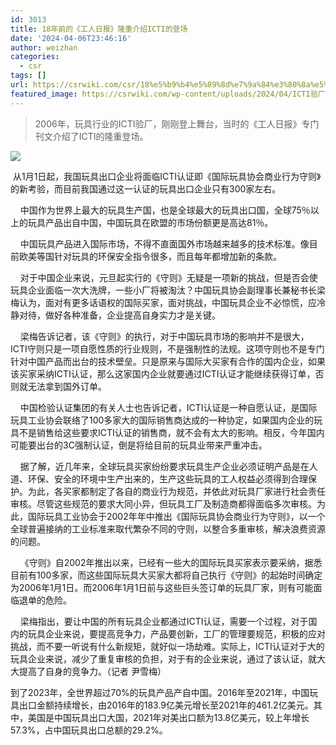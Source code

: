```yaml
---
id: 3013
title: 18年前的《工人日报》隆重介绍ICTI的登场
date: '2024-04-06T23:46:16'
author: weizhan
categories:
  - csr
tags: []
url: https://csrwiki.com/csr/18%e5%b9%b4%e5%89%8d%e7%9a%84%e3%80%8a%e5%b7%a5%e4%ba%ba%e6%97%a5%e6%8a%a5%e3%80%8b%e9%9a%86%e9%87%8d%e4%bb%8b%e7%bb%8dicti%e7%9a%84%e7%99%bb%e5%9c%ba
featured_image: https://csrwiki.com/wp-content/uploads/2024/04/ICTI验厂.webp
---
```


> 2006年，玩具行业的ICTI验厂，刚刚登上舞台，当时的《工人日报》专门刊文介绍了ICTI的隆重登场。

![](https://csrwiki.com/wp-content/uploads/2024/04/ICTI验厂-1024x624.webp)

 从1月1日起，我国玩具出口企业将面临ICTI认证即《国际玩具协会商业行为守则》的新考验，而目前我国通过这一认证的玩具出口企业只有300家左右。

    中国作为世界上最大的玩具生产国，也是全球最大的玩具出口国，全球75％以上的玩具产品出自中国，中国玩具在欧盟的市场份额更是高达81％。

    中国玩具产品进入国际市场，不得不直面国外市场越来越多的技术标准。像目前欧美等国针对玩具的环保安全指令很多，而且每年都增加新的条款。

    对于中国企业来说，元旦起实行的《守则》无疑是一项新的挑战，但是否会使玩具企业面临一次大洗牌，一些小厂将被淘汰？中国玩具协会副理事长兼秘书长梁梅认为，面对有更多话语权的国际买家，面对挑战，中国玩具企业不必惊慌，应冷静对待，做好各种准备，企业提高自身实力才是关键。

    梁梅告诉记者，该《守则》的执行，对于中国玩具市场的影响并不是很大，ICTI守则只是一项自愿性质的行业规则，不是强制性的法规。这项守则也不是专门针对中国产品而出台的技术壁垒。只是原来与国际大买家有合作的国内企业，如果该买家采纳ICTI认证，那么这家国内企业就要通过ICTI认证才能继续获得订单，否则就无法拿到国外订单。

    中国检验认证集团的有关人士也告诉记者，ICTI认证是一种自愿认证，是国际玩具工业协会联络了100多家大的国际销售商达成的一种协定，如果国内企业的玩具不是销售给这些要求ICTI认证的销售商，就不会有太大的影响。相反，今年国内可能要出台的3C强制认证，倒是将给目前的玩具业带来严重冲击。

    据了解，近几年来，全球玩具买家纷纷要求玩具生产企业必须证明产品是在人道、环保、安全的环境中生产出来的，生产这些玩具的工人权益必须得到合理保护。为此，各买家都制定了各自的商业行为规范，并依此对玩具厂家进行社会责任审核。尽管这些规范的要求大同小异，但玩具工厂及制造商都得面临多次审核。为此，国际玩具工业协会于2002年年中推出《国际玩具协会商业行为守则》，以一个全球普遍接纳的工业标准来取代繁杂不同的守则，以整合多重审核，解决浪费资源的问题。

    《守则》自2002年推出以来，已经有一些大的国际玩具买家表示要采纳，据悉目前有100多家，而这些国际玩具大买家大都将自己执行《守则》的起始时间确定为2006年1月1日。而2006年1月1日前与这些巨头签订单的玩具厂家，则有可能面临退单的危险。

    梁梅指出，要让中国的所有玩具企业都通过ICTI认证，需要一个过程，对于国内的玩具企业来说，要提高竞争力，产品要创新，工厂的管理要规范，积极的应对挑战，而不要一听说有什么新规矩，就好似一场劫难。实际上，ICTI认证对于大的玩具企业来说，减少了重复审核的负担，对于有的企业来说，通过了该认证，就大大提高了自身的竞争力。（记者 尹雪梅）

到了2023年，全世界超过70%的玩具产品产自中国。2016年至2021年，中国玩具出口金额持续增长，由2016年的183.9亿美元增长至2021年的461.2亿美元。其中，美国是中国玩具出口大国，2021年对美出口额为13.8亿美元，较上年增长57.3%，占中国玩具出口总额的29.2%。
